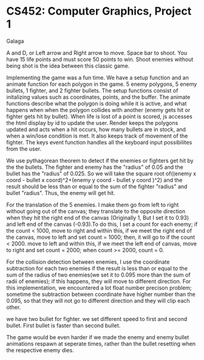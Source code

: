 # CS452: Computer Graphics, Project 1

Galaga

A and D, or Left arrow and Right arrow to move. Space bar to shoot.
You have 15 life points and must score 50 points to win.
Shoot enemies without being shot is the idea between this classic game. 

Implementing the game was a fun time. We have a setup function and an animate function
for each polygon in the game. 5 enemy polygons, 5 enemy bullets, 1 fighter, and 2 fighter bullets.
The setup functions consist of initalizing values such as coordinates, points, and the buffer. 
The animate functions describe what the polygon is doing while it is active, and what happens when
when the polygon collides with another (enemy gets hit  or fighter gets hit by bullet).
When life is lost of a point is scored, js accesses the html display by id to update the user. 
Render keeps the polygons updated and acts when a hit occurs, how many bullets are in stock, and when
a win/lose condition is met. It also keeps track of movement of the fighter.
The keys event function handles all the keyboard input possibilites from the user. 


We use pythagorean theorem to detect if the enemies or fighters get hit by the the bullets. 
The fighter and enemy has the "radius" of 0.05 and the bullet has the "radius" of 0.025. So we will take
the square root of((enemy x coord - bullet x coord)^2+(enemy y coord - bullet y coord )^2) and the result
should be less than or equal to the sum of the fighter "radius" and bullet "radius". Thus, the enemy will get hit.


For the translation of the 5 enemies. I make them go from left to right without going out of the canvas; they
translate to the opposite direction when they hit the right end of the canvas (Originally 1, But I set it to 0.93)
and left end of the canvas (-0.93).To do this, I set a count for each enemy; if the count < 1000, move to right and within this, if
we meet the right end of the canvas, move to left and set  count = 1000; then, it will go to if the count < 2000. move
to left and within this, if we meet the left end of canvas, move to right and set count = 2000; when count >= 2000, count = 0.

For the collision detection between enemies, I use the coordinate subtraction for each two enemies if the result is less than
or equal to the sum of the radius of two enemies(we set it to 0.095 more than the sum of radii of enemies); if this happens, they will move to different direction. For this implementation,
we encountered a lot float number precison problem; sometime the subtraction between coordinate have higher number than the 0.095, so that
they will not go to different direction and they will clip each other.

we have two bullet for fighter. we set different speed to first and second bullet. First bullet is faster than second bullet.

The game would be even harder if we made the enemy and enemy bullet animations respawn at seperate times, 
rather than the bullet resetting when the respective enemy dies.
